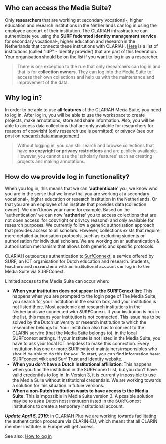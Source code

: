 ## Who can access the Media Suite?

Only **researchers** that are working at secondary vocational-, higher education and research institutions in the Netherlands can log in using the employee account of their institution. The CLARIAH infrastructure can authenticate you using the **SURF federated identity management service** for secondary vocational-, higher education and research in the Netherlands that connects these institutions with CLARIAH. [Here](https://support.surfconext.nl/stats/idplist.html) is a list of institutions (called "IdP" - Identity provider) that are part of this federation. Your organisation should be on the list if you want to log in as a researcher.

> There is one exception to the rule that only researchers can log in and that is for **collection owners**. They can log into the Media Suite to access their own collections and help us with the maintenance and improvement of the data.

## Why log in?

In order to be able to use **all features** of the CLARIAH Media Suite, you need to log in. After log in, you will be able to use the workspace to create projects, make annotations, store and share information. Also, you will be able to access data collections that are only available for researchers for reasons of copyright (only research use is permitted) or privacy (see our post on [research data management](https://mediasuite.clariah.nl/documentation/glossary/rdm)).

> Without logging in, you can still search and browse collections that have **no copyright or privacy restrictions** and are publicly available. However, you cannot use the 'scholarly features' such as creating projects and making annotations.  

## How do we provide log in functionality?

When you log in, this means that we can '**authenticate**' you, we know who you are in the sense that we know that you are working at a secondary vocational-, higher education or research institution in the Netherlands. Or that you are an employee of an institute that provides data (collection owner). We don't know your name for example. Based on the 'authentication' we can now '**authorise**' you to access collections that are not open access (for copyright or privacy reasons) and only available for research purposes. We currently follow a generic authorisation approach that provides access to all scholars. However, collections exists that require more detailed authorisation protocols, such as excluding students or authorisation for individual scholars. We are working on an authentication & authorisation mechanism that allows both generic and specific protocols.

CLARIAH outsources authentication to [SurfConnext](https://www.surf.nl/en/services-and-products/surfconext/index.html), a service offered by SURF, an  ICT organisation for Dutch education and research. Students, teachers and researchers with an institutional account can log in to the Media Suite via SURFConext.

Limited access to the Media Suite can occur when:

- **When your institution does not appear in the SURFConext list**: This happens when you are prompted to the login page of The Media Suite, you search for your institution in the search box, and your institution is not listed there. Most academic and research institutions in the Netherlands are connected with SURFConext. If your institution is not in the list, this means your institution is not connected. This issue has to be solved by the Dutch university or research institution to which the researcher belongs to. Your institution also has to connect to the CLARIN service (that the Media Suite belongs to), in the local SURFconext settings. If your institute is not listed in the Media Suite, you have to ask your local ICT helpdesk to make this connection. Every institution has one or more SURFcontext maintainers/responsibles who should be able to do this for you. To start, you can find information here: [SURFconext wiki](https://wiki.surfnet.nl/display/conextsupport/Wat+is+SURFconext); and [Surf Trust and Identity website](https://www.surf.nl/expertises/trust-en-identity).
- **When you don't have a Dutch institutional affiliation**: This happens when you find the institution in the SURFconext list, but you don't have valid credentials to log in. In Version 3, it is currently impossible to use the Media Suite without institutional credentials. We are working towards a  solution for this situation  in future versions.
- **When a non-Dutch institution wants to have access to the Media Suite**: This is impossible in Media Suite version 3. A possible solution may be to ask a Dutch host institution listed in the SURFConext institutions to create a temporary institutional account.

***Update April 5, 2019***: in CLARIAH Plus we are working towards facilitating the authentication procedure  via CLARIN-EU, which means that all CLARIN member institutes in Europe will get access.

See also: [How to log in](http://mediasuite.clariah.nl/documentation/howtos/login)
